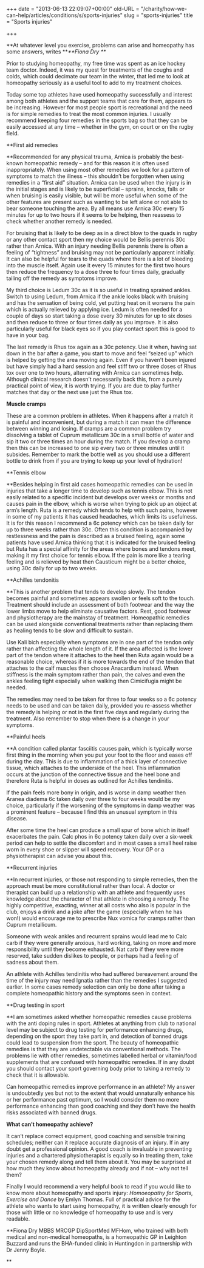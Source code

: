 +++
date = "2013-06-13 22:09:07+00:00"
old-URL = "/charity/how-we-can-help/articles/conditions/s/sports-injuries"
slug = "sports-injuries"
title = "Sports injuries"

+++

**At whatever level you exercise, problems can arise and homeopathy has some answers, writes **_**Fiona Dry **_

Prior to studying homeopathy, my free time was spent as an ice hockey team doctor. Indeed, it was my quest for treatments of the coughs and colds, which could decimate our team in the winter, that led me to look at homeopathy seriously as a useful tool to add to my treatment choices.

Today some top athletes have used homeopathy successfully and interest among both athletes and the support teams that care for them, appears to be increasing. However for most people sport is recreational and the need is for simple remedies to treat the most common injuries. I usually recommend keeping four remedies in the sports bag so that they can be easily accessed at any time – whether in the gym, on court or on the rugby field.

**First aid remedies

**Recommended for any physical trauma, Arnica is probably the best-known homeopathic remedy – and for this reason it is often used inappropriately. When using most other remedies we look for a pattern of symptoms to match the illness – this shouldn’t be forgotten when using remedies in a “first aid” situation. Arnica can be used when the injury is in the initial stages and is likely to be superficial – sprains, knocks, falls or when bruising is easily visible, but will be more useful when some of the other features are present such as wanting to be left alone or not able to bear someone touching the area. By all means use Arnica 30c every 15 minutes for up to two hours if it seems to be helping, then reassess to check whether another remedy is needed.

For bruising that is likely to be deep as in a direct blow to the quads in rugby or any other contact sport then my choice would be Bellis perennis 30c rather than Arnica. With an injury needing Bellis perennis there is often a feeling of “tightness” and bruising may not be particularly apparent initially. It can also be helpful for tears to the quads where there is a lot of bleeding into the muscle itself. Again use it every 15 minutes for the first two hours then reduce the frequency to a dose three to four times daily, gradually tailing off the remedy as symptoms improve.

My third choice is Ledum 30c as it is so useful in treating sprained ankles. Switch to using Ledum, from Arnica if the ankle looks black with bruising and has the sensation of being cold, yet putting heat on it worsens the pain which is actually relieved by applying ice. Ledum is often needed for a couple of days so start taking a dose every 30 minutes for up to six doses and then reduce to three or four times daily as you improve. It is also particularly useful for black eyes so if you play contact sport this is good to have in your bag.

The last remedy is Rhus tox again as a 30c potency. Use it when, having sat down in the bar after a game, you start to move and feel “seized up” which is helped by getting the area moving again. Even if you haven’t been injured but have simply had a hard session and feel stiff two or three doses of Rhus tox over one to two hours, alternating with Arnica can sometimes help. Although clinical research doesn’t necessarily back this, from a purely practical point of view, it is worth trying. If you are due to play further matches that day or the next use just the Rhus tox.

**Muscle cramps**

These are a common problem in athletes. When it happens after a match it is painful and inconvenient, but during a match it can mean the difference between winning and losing. If cramps are a common problem try dissolving a tablet of Cuprum metallicum 30c in a small bottle of water and sip it two or three times an hour during the match. If you develop a cramp then this can be increased to one sip every two or three minutes until it subsides. Remember to mark the bottle well as you should use a different bottle to drink from if you are trying to keep up your level of hydration!

**Tennis elbow

**Besides helping in first aid cases homeopathic remedies can be used in injuries that take a longer time to develop such as tennis elbow. This is not easily related to a specific incident but develops over weeks or months and causes pain in the elbow, which is worse when trying to pick up an object at arm’s length. Ruta is a remedy which tends to help with such pains, however in some of my patients it has caused headaches, which limits its usefulness. It is for this reason I recommend a 6c potency which can be taken daily for up to three weeks rather than 30c. Often this condition is accompanied by restlessness and the pain is described as a bruised feeling, again some patients have used Arnica thinking that it is indicated for the bruised feeling but Ruta has a special affinity for the areas where bones and tendons meet, making it my first choice for tennis elbow. If the pain is more like a tearing feeling and is relieved by heat then Causticum might be a better choice, using 30c daily for up to two weeks.

**Achilles tendonitis

**This is another problem that tends to develop slowly. The tendon becomes painful and sometimes appears swollen or feels soft to the touch. Treatment should include an assessment of both footwear and the way the lower limbs move to help eliminate causative factors. Rest, good footwear and physiotherapy are the mainstay of treatment. Homeopathic remedies can be used alongside conventional treatments rather than replacing them as healing tends to be slow and difficult to sustain.

Use Kali bich especially when symptoms are in one part of the tendon only rather than affecting the whole length of it. If the area affected is the lower part of the tendon where it attaches to the heel then Ruta again would be a reasonable choice, whereas if it is more towards the end of the tendon that attaches to the calf muscles then choose Anacardium instead. When stiffness is the main symptom rather than pain, the calves and even the ankles feeling tight especially when walking then Cimicifugia might be needed.

The remedies may need to be taken for three to four weeks so a 6c potency needs to be used and can be taken daily, provided you re-assess whether the remedy is helping or not in the first five days and regularly during the treatment. Also remember to stop when there is a change in your symptoms.

**Painful heels

**A condition called plantar fasciitis causes pain, which is typically worse first thing in the morning when you put your foot to the floor and eases off during the day. This is due to inflammation of a thick layer of connective tissue, which attaches to the underside of the heel. This inflammation occurs at the junction of the connective tissue and the heel bone and therefore Ruta is helpful in doses as outlined for Achilles tendinitis.

If the pain feels more bony in origin, and is worse in damp weather then Aranea diadema 6c taken daily over three to four weeks would be my choice, particularly if the worsening of the symptoms in damp weather was a prominent feature – because I find this an unusual symptom in this disease.

After some time the heel can produce a small spur of bone which in itself exacerbates the pain. Calc phos in 6c potency taken daily over a six-week period can help to settle the discomfort and in most cases a small heel raise worn in every shoe or slipper will speed recovery. Your GP or a physiotherapist can advise you about this.

**Recurrent injuries

**In recurrent injuries, or those not responding to simple remedies, then the approach must be more constitutional rather than local. A doctor or therapist can build up a relationship with an athlete and frequently uses knowledge about the character of that athlete in choosing a remedy. The highly competitive, exacting, winner at all costs who also is popular in the club, enjoys a drink and a joke after the game (especially when he has won!) would encourage me to prescribe Nux vomica for cramps rather than Cuprum metallicum.

Someone with weak ankles and recurrent sprains would lead me to Calc carb if they were generally anxious, hard working, taking on more and more responsibility until they become exhausted. Nat carb if they were more reserved, take sudden dislikes to people, or perhaps had a feeling of sadness about them.

An athlete with Achilles tendinitis who had suffered bereavement around the time of the injury may need Ignatia rather than the remedies I suggested earlier. In some cases remedy selection can only be done after taking a complete homeopathic history and the symptoms seen in context.

**Drug testing in sport

**I am sometimes asked whether homeopathic remedies cause problems with the anti doping rules in sport. Athletes at anything from club to national level may be subject to drug testing for performance enhancing drugs, depending on the sport they take part in, and detection of banned drugs could lead to suspension from the sport. The beauty of homeopathic remedies is that they are undetectable via conventional methods. The problems lie with other remedies, sometimes labelled herbal or vitamin/food supplements that are confused with homeopathic remedies. If in any doubt you should contact your sport governing body prior to taking a remedy to check that it is allowable.

Can homeopathic remedies improve performance in an athlete? My answer is undoubtedly yes but not to the extent that would unnaturally enhance his or her performance past optimum, so I would consider them no more performance enhancing than good coaching and they don’t have the health risks associated with banned drugs.

**What can’t homeopathy achieve?**

It can’t replace correct equipment, good coaching and sensible training schedules; neither can it replace accurate diagnosis of an injury. If in any doubt get a professional opinion. A good coach is invaluable in preventing injuries and a chartered physiotherapist is equally so in treating them, take your chosen remedy along and tell them about it. You may be surprised at how much they know about homeopathy already and if not – why not tell them?

Finally I would recommend a very helpful book to read if you would like to know more about homeopathy and sports injury: _Homoeopathy for Sports, Exercise and Dance_ by Emlyn Thomas. Full of practical advice for the athlete who wants to start using homeopathy, it is written clearly enough for those with little or no knowledge of homeopathy to use and is very readable.

**Fiona Dry MBBS MRCGP DipSportMed MFHom, who trained with both medical and non-medical homeopaths, is a homeopathic GP in Leighton Buzzard and runs the BHA-funded clinic in Huntingdon in partnership with Dr Jenny Boyle.

**
